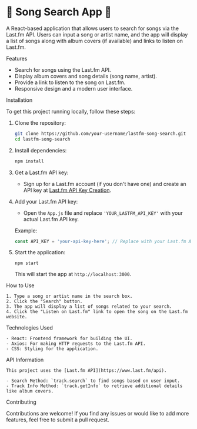 
# 🎵 Song Search App 🎵

A React-based application that allows users to search for songs via the Last.fm API. Users can input a song or artist name, and the app will display a list of songs along with album covers (if available) and links to listen on Last.fm.

 Features
- Search for songs using the Last.fm API.
- Display album covers and song details (song name, artist).
- Provide a link to listen to the song on Last.fm.
- Responsive design and a modern user interface.



 Installation

To get this project running locally, follow these steps:

1. Clone the repository:
    ```bash
    git clone https://github.com/your-username/lastfm-song-search.git
    cd lastfm-song-search
    ```

2. Install dependencies:
    ```bash
    npm install
    ```

3. Get a Last.fm API key:
   - Sign up for a Last.fm account (if you don't have one) and create an API key at [Last.fm API Key Creation](https://www.last.fm/api/account/create).

4. Add your Last.fm API key:
   - Open the `App.js` file and replace `'YOUR_LASTFM_API_KEY'` with your actual Last.fm API key.

   Example:
   ```javascript
   const API_KEY = 'your-api-key-here'; // Replace with your Last.fm API key

5. Start the application:
    ```
    npm start
    ```

   This will start the app at `http://localhost:3000`.

 How to Use
```
1. Type a song or artist name in the search box.
2. Click the "Search" button.
3. The app will display a list of songs related to your search.
4. Click the "Listen on Last.fm" link to open the song on the Last.fm website.
```
Technologies Used
```
- React: Frontend framework for building the UI.
- Axios: For making HTTP requests to the Last.fm API.
- CSS: Styling for the application.

```

 API Information
```
This project uses the [Last.fm API](https://www.last.fm/api).

- Search Method: `track.search` to find songs based on user input.
- Track Info Method: `track.getInfo` to retrieve additional details like album covers.
```
 Contributing

Contributions are welcome! If you find any issues or would like to add more features, feel free to submit a pull request.


